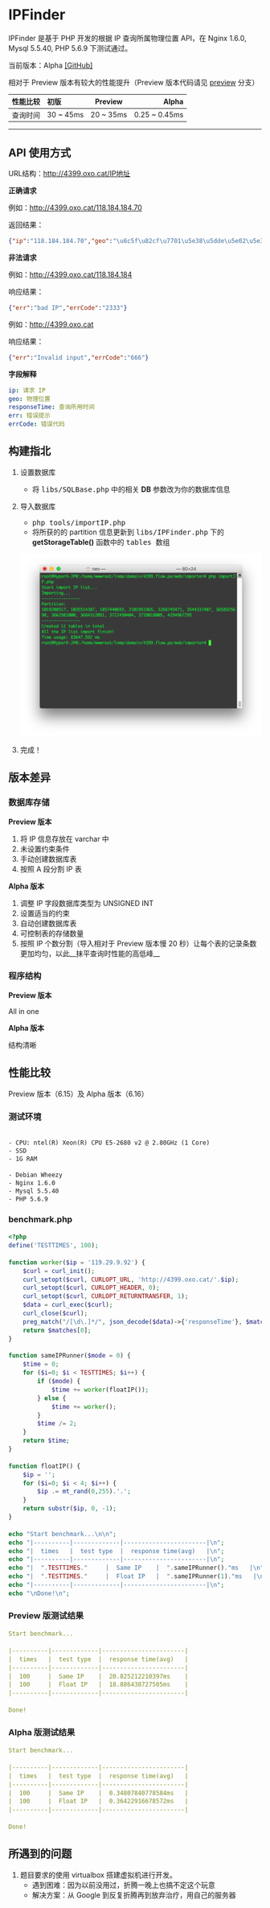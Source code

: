 # IPFinder

IPFinder 是基于 PHP 开发的根据 IP 查询所属物理位置 API，在 Nginx 1.6.0, Mysql 5.5.40, PHP 5.6.9 下测试通过。

当前版本：Alpha [[GitHub]](https://github.com/oif/IPFinder)

相对于 Preview 版本有较大的性能提升（Preview 版本代码请见 [preview](https://github.com/oif/IPFinder/tree/preview) 分支）

| 性能比较 | 初版        |  Preview  |         Alpha |
| ---- | :-------- | :-------: | ------------: |
| 查询时间 | 30 ~ 45ms | 20 ~ 35ms | 0.25 ~ 0.45ms |

***

## API 使用方式

URL结构：http://4399.oxo.cat/IP地址



__正确请求__

例如：http://4399.oxo.cat/118.184.184.70

返回结果：

``` json
{"ip":"118.184.184.70","geo":"\u6c5f\u82cf\u7701\u5e38\u5dde\u5e02\u5e38\u5dde\u8d1d\u7279\u5eb7\u59c6\u8f6f\u4ef6\u6280\u672f\u6709\u9650\u516c\u53f8\u7535\u4fe1\u6570\u636e\u4e2d\u5fc3\n","responseTime":"0.321887ms"}
```



__非法请求__

例如：http://4399.oxo.cat/118.184.184

响应结果：

``` json
{"err":"bad IP","errCode":"2333"}
```

例如：http://4399.oxo.cat

响应结果：

``` json
{"err":"Invalid input","errCode":"666"}
```



__字段解释__

``` yaml
ip: 请求 IP
geo: 物理位置
responseTime: 查询所用时间
err: 错误提示
errCode: 错误代码
```



## 构建指北

1. 设置数据库
   - 将 <kbd>libs/SQLBase.php</kbd> 中的相关 __DB__ 参数改为你的数据库信息
2. 导入数据库
   - <kbd>php tools/importIP.php</kbd>
   - 将所获的的 partition 信息更新到 <kbd>libs/IPFinder.php</kbd> 下的 __getStorageTable()__ 函数中的 <kbd>tables</kdb> 数组

   ![Partition](importer.png)
3. 完成！



## 版本差异

### 数据库存储

__Preview 版本__

1. 将 IP 信息存放在 varchar 中
2. 未设置约束条件
3. 手动创建数据库表
4. 按照 A 段分割 IP 表

__Alpha 版本__

1. 调整 IP 字段数据库类型为 UNSIGNED INT
2. 设置适当的约束
3. 自动创建数据库表
4. 可控制表的存储数量
5. 按照 IP 个数分割（导入相对于 Preview 版本慢 20 秒）让每个表的记录条数更加均匀，以此__抹平查询时性能的高低峰__



### 程序结构

__Preview 版本__

All in one

__Alpha 版本__

结构清晰



## 性能比较

Preview 版本（6.15）及 Alpha 版本（6.16）

### 测试环境

``` ya

- CPU: ntel(R) Xeon(R) CPU E5-2680 v2 @ 2.80GHz (1 Core)
- SSD
- 1G RAM

- Debian Wheezy
- Nginx 1.6.0
- Mysql 5.5.40
- PHP 5.6.9
```



### benchmark.php

``` php
<?php
define('TESTTIMES', 100);

function worker($ip = '119.29.9.92') {
    $curl = curl_init();
    curl_setopt($curl, CURLOPT_URL, 'http://4399.oxo.cat/'.$ip);
    curl_setopt($curl, CURLOPT_HEADER, 0);
    curl_setopt($curl, CURLOPT_RETURNTRANSFER, 1);
    $data = curl_exec($curl);
    curl_close($curl);
    preg_match("/[\d\.]*/", json_decode($data)->{'responseTime'}, $matches);
    return $matches[0];
}

function sameIPRunner($mode = 0) {
    $time = 0;
    for ($i=0; $i < TESTTIMES; $i++) {
        if ($mode) {
            $time += worker(floatIP());
        } else {
            $time += worker();
        }
        $time /= 2;
    }
    return $time;
}

function floatIP() {
    $ip = '';
    for ($i=0; $i < 4; $i++) {
        $ip .= mt_rand(0,255).'.';
    }
    return substr($ip, 0, -1);
}

echo "Start benchmark...\n\n";
echo "|----------|-------------|-----------------------|\n";
echo "|  times   |  test type  |  response time(avg)   |\n";
echo "|----------|-------------|-----------------------|\n";
echo "|  ".TESTTIMES."     |  Same IP    |  ".sameIPRunner()."ms   |\n";
echo "|  ".TESTTIMES."     |  Float IP   |  ".sameIPRunner(1)."ms   |\n";
echo "|----------|-------------|-----------------------|\n";
echo "\nDone!\n";
```



### Preview  版测试结果

``` yaml
Start benchmark...

|----------|-------------|-----------------------|
|  times   |  test type  |  response time(avg)   |
|----------|-------------|-----------------------|
|  100     |  Same IP    |  20.825212210397ms    |
|  100     |  Float IP   |  18.886438727505ms    |
|----------|-------------|-----------------------|

Done!
```



### Alpha 版测试结果

``` yaml
Start benchmark...

|----------|-------------|-----------------------|
|  times   |  test type  |  response time(avg)   |
|----------|-------------|-----------------------|
|  100     |  Same IP    |  0.34807840778584ms   |
|  100     |  Float IP   |  0.36422916678572ms   |
|----------|-------------|-----------------------|

Done!
```



## 所遇到的问题

1. 题目要求的使用 virtualbox 搭建虚拟机进行开发。
   - 遇到困难：因为以前没用过，折腾一晚上也搞不定这个玩意
   - 解决方案：从 Google 到反复折腾再到放弃治疗，用自己的服务器